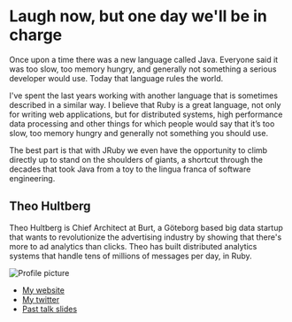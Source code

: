 # Laugh now, but one day we'll be in charge

Once upon a time there was a new language called Java. Everyone said it was too slow, too memory hungry, and generally not something a serious developer would use. Today that language rules the world. 

I've spent the last years working with another language that is sometimes described in a similar way. I believe that Ruby is a great language, not only for writing web applications, but for distributed systems, high performance data processing and other things for which people would say that it’s too slow, too memory hungry and generally not something you should use.

The best part is that with JRuby we even have the opportunity to climb directly up to stand on the shoulders of giants, a shortcut through the decades that took Java from a toy to the lingua franca of software engineering.


## Theo Hultberg

Theo Hultberg is Chief Architect at Burt, a Göteborg based big data startup that wants to revolutionize the advertising industry by showing that there's more to ad analytics than clicks. Theo has built distributed analytics systems that handle tens of millions of messages per day, in Ruby.

![Profile picture](https://github.com/iconara/call-for-proposals/raw/theo_hultberg-laugh_now_but_one_day_well_be_in_charge/theo_hultberg-laugh_now_but_one_day_well_be_in_charge/profile_picture.png)

- [My website](http://architecturalatrocities.com)
- [My twitter](https://twitter.com/#!/iconara)
- [Past talk slides](http://scribd.com/iconara)


